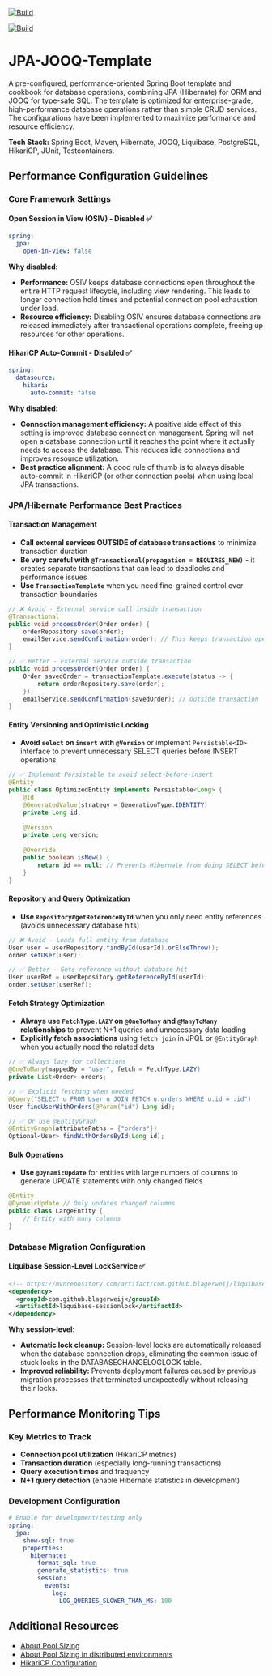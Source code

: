 [![Build](https://github.com/OlegCheban/JPA-JOOQ-Template/actions/workflows/mvn.yml/badge.svg)](https://github.com/OlegCheban/JPA-JOOQ-Template/actions/workflows/mvn.yml)

[![Build](https://github.com/OlegCheban/JPA-JOOQ-Template/actions/workflows/mvn.yml/badge.svg)](https://github.com/OlegCheban/JPA-JOOQ-Template/actions/workflows/mvn.yml)

# JPA-JOOQ-Template

A pre-configured, performance-oriented Spring Boot template and cookbook for database operations, combining JPA (Hibernate) for ORM and JOOQ for type-safe SQL. The template is optimized for enterprise-grade, high-performance database operations rather than simple CRUD services. The configurations have been implemented to maximize performance and resource efficiency.

**Tech Stack:** Spring Boot, Maven, Hibernate, JOOQ, Liquibase, PostgreSQL, HikariCP, JUnit, Testcontainers.

## Performance Configuration Guidelines

### Core Framework Settings

#### Open Session in View (OSIV) - Disabled ✅
```yaml
spring:
  jpa:
    open-in-view: false
```
**Why disabled:**
- **Performance:** OSIV keeps database connections open throughout the entire HTTP request lifecycle, including view rendering. This leads to longer connection hold times and potential connection pool exhaustion under load.
- **Resource efficiency:** Disabling OSIV ensures database connections are released immediately after transactional operations complete, freeing up resources for other operations.

#### HikariCP Auto-Commit - Disabled ✅
```yaml
spring:
  datasource:
    hikari:
      auto-commit: false
```
**Why disabled:**
- **Connection management efficiency:** A positive side effect of this setting is improved database connection management. Spring will not open a database connection until it reaches the point where it actually needs to access the database. This reduces idle connections and improves resource utilization.
- **Best practice alignment:** A good rule of thumb is to always disable auto-commit in HikariCP (or other connection pools) when using local JPA transactions.

### JPA/Hibernate Performance Best Practices

#### Transaction Management
- **Call external services OUTSIDE of database transactions** to minimize transaction duration
- **Be very careful with `@Transactional(propagation = REQUIRES_NEW)`** - it creates separate transactions that can lead to deadlocks and performance issues
- **Use `TransactionTemplate`** when you need fine-grained control over transaction boundaries

```java
// ❌ Avoid - External service call inside transaction
@Transactional
public void processOrder(Order order) {
    orderRepository.save(order);
    emailService.sendConfirmation(order); // This keeps transaction open!
}

// ✅ Better - External service outside transaction
public void processOrder(Order order) {
    Order savedOrder = transactionTemplate.execute(status -> {
        return orderRepository.save(order);
    });
    emailService.sendConfirmation(savedOrder); // Outside transaction
}
```

#### Entity Versioning and Optimistic Locking
- **Avoid `select` on `insert` with `@Version`** or implement `Persistable<ID>` interface to prevent unnecessary SELECT queries before INSERT operations

```java
// ✅ Implement Persistable to avoid select-before-insert
@Entity
public class OptimizedEntity implements Persistable<Long> {
    @Id
    @GeneratedValue(strategy = GenerationType.IDENTITY)
    private Long id;
    
    @Version
    private Long version;
    
    @Override
    public boolean isNew() {
        return id == null; // Prevents Hibernate from doing SELECT before INSERT
    }
}
```

#### Repository and Query Optimization
- **Use `Repository#getReferenceById`** when you only need entity references (avoids unnecessary database hits)

```java
// ❌ Avoid - Loads full entity from database
User user = userRepository.findById(userId).orElseThrow();
order.setUser(user);

// ✅ Better - Gets reference without database hit
User userRef = userRepository.getReferenceById(userId);
order.setUser(userRef);
```

#### Fetch Strategy Optimization
- **Always use `FetchType.LAZY` on `@OneToMany` and `@ManyToMany` relationships** to prevent N+1 queries and unnecessary data loading
- **Explicitly fetch associations** using `fetch join` in JPQL or `@EntityGraph` when you actually need the related data

```java
// ✅ Always lazy for collections
@OneToMany(mappedBy = "user", fetch = FetchType.LAZY)
private List<Order> orders;

// ✅ Explicit fetching when needed
@Query("SELECT u FROM User u JOIN FETCH u.orders WHERE u.id = :id")
User findUserWithOrders(@Param("id") Long id);

// ✅ Or use @EntityGraph
@EntityGraph(attributePaths = {"orders"})
Optional<User> findWithOrdersById(Long id);
```

#### Bulk Operations
- **Use `@DynamicUpdate`** for entities with large numbers of columns to generate UPDATE statements with only changed fields

```java
@Entity
@DynamicUpdate // Only updates changed columns
public class LargeEntity {
    // Entity with many columns
}
```

### Database Migration Configuration

#### Liquibase Session-Level LockService ✅
```xml
<!-- https://mvnrepository.com/artifact/com.github.blagerweij/liquibase-sessionlock -->
<dependency>
  <groupId>com.github.blagerweij</groupId>
  <artifactId>liquibase-sessionlock</artifactId>
</dependency>
```
**Why session-level:**
- **Automatic lock cleanup:** Session-level locks are automatically released when the database connection drops, eliminating the common issue of stuck locks in the DATABASECHANGELOGLOCK table.
- **Improved reliability:** Prevents deployment failures caused by previous migration processes that terminated unexpectedly without releasing their locks.

## Performance Monitoring Tips

### Key Metrics to Track
- **Connection pool utilization** (HikariCP metrics)
- **Transaction duration** (especially long-running transactions)
- **Query execution times** and frequency
- **N+1 query detection** (enable Hibernate statistics in development)

### Development Configuration
```yaml
# Enable for development/testing only
spring:
  jpa:
    show-sql: true
    properties:
      hibernate:
        format_sql: true
        generate_statistics: true
        session:
          events:
            log:
              LOG_QUERIES_SLOWER_THAN_MS: 100
```

## Additional Resources

- [About Pool Sizing](https://github.com/brettwooldridge/HikariCP/wiki/About-Pool-Sizing)
- [About Pool Sizing in distributed environments](https://github.com/brettwooldridge/HikariCP/issues/1023)
- [HikariCP Configuration](https://github.com/brettwooldridge/HikariCP#gear-configuration-knobs-baby)